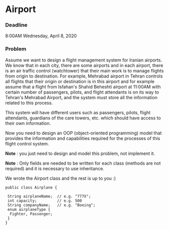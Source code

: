 # Airport


### **Deadline**
8:00AM Wednesday, April 8, 2020


### **Problem**

Assume we want to design a flight management system for Iranian airports.
We know that in each city, there are some airports and in each airport, there is an air traffic control (watchtower) that their main work is to manage flights from origin to destination.
For example, Mehrabad airport in Tehran controls all flights that their origin or destination is in this airport and for example assume that a flight from Isfahan's Shahid Beheshti airport at 11:00AM with certain number of passengers, pilots, and flight attendants is on its way to Tehran's Mehrabad Airport, and the system must store all the information related to this process.

This system will have different users such as passengers, pilots, flight attendants, guardians of the care towers, etc. which should have access to their own information.

Now you need to design an OOP (object-oriented programming) model that provides the information and capabilities required for the processes of this flight control system. 

**Note** : you just need to design and model this problem, not implement it.

**Note** : Only fields are needed to be written for each class (methods are not required) and it is necessary to use inheritance.


We wrote the Airport class and the rest is up to you :)

```
public class Airplane {

 String airplaneName;  // e.g. "777X";
 int capacity;         // e.g. 500
 String companyName;   // e.g. "Boeing";
 enum airplaneType {
  Fighter, Passenger;
 }
}
```
